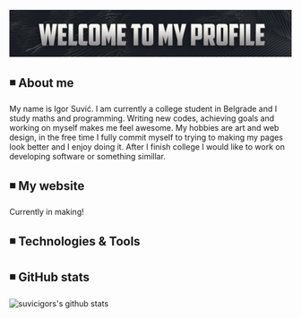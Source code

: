 [![Header](https://github.com/suvicigor/suvicigor/blob/main/Banner.jpg "Header")](https://some-url.dev/)
## ◾️ About me

My name is Igor Suvić. I am currently a college student in Belgrade and I study maths and programming. Writing new codes, achieving goals and working on myself makes me feel awesome. My hobbies are art and web design, in the free time I fully commit myself to trying to making my pages look better and I enjoy doing it. After I finish college I would like to work on developing software or something simillar. 

## ◾️ My website
Currently in making!

## ◾️ Technologies & Tools

## ◾️ GitHub stats

![suvicigors's github stats](https://github-readme-stats.vercel.app/api?username=suvicigor&count_private=true&show_icons=true&text_color=ffffff&title_color=ffffff&icon_color=ffffff&bg_color=45,1c1c1c,2b2a2a,454242)

<!--
**suvicigor/suvicigor** is a ✨ _special_ ✨ repository because its `README.md` (this file) appears on your GitHub profile.

Here are some ideas to get you started:

- 🔭 I’m currently working on ...
- 🌱 I’m currently learning ...
- 👯 I’m looking to collaborate on ...
- 🤔 I’m looking for help with ...
- 💬 Ask me about ...
- 📫 How to reach me: ...
- 😄 Pronouns: ...
- ⚡ Fun fact: ...
-->
